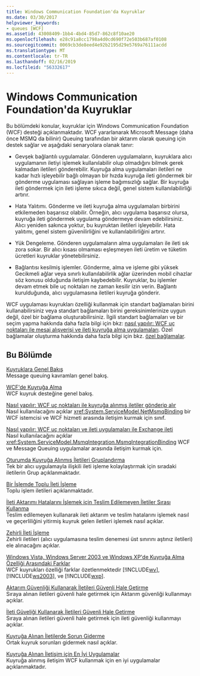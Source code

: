 ```yaml
---
title: Windows Communication Foundation'da Kuyruklar
ms.date: 03/30/2017
helpviewer_keywords:
- queues [WCF]
ms.assetid: 43008409-1bb4-4bd4-85d7-862c8f10ae20
ms.openlocfilehash: e28c91a8cc1798a4d0cd690f72e503b687af0108
ms.sourcegitcommit: 0069cb3de8eed4e92b2195d29e5769a76111acdd
ms.translationtype: MT
ms.contentlocale: tr-TR
ms.lasthandoff: 02/16/2019
ms.locfileid: "56332617"
---
```

# <a name="queues-in-windows-communication-foundation"></a>Windows Communication Foundation'da Kuyruklar
Bu bölümdeki konular, kuyruklar için Windows Communication Foundation (WCF) desteği açıklanmaktadır. WCF yararlanarak Microsoft Message (daha önce MSMQ da bilinir) Queuing tarafından bir aktarım olarak queuing için destek sağlar ve aşağıdaki senaryolara olanak tanır:  
  
-   Gevşek bağlantılı uygulamalar. Gönderen uygulamaların, kuyruklara alıcı uygulamanın iletiyi işlemek kullanılabilir olup olmadığını bilmek gerek kalmadan iletileri gönderebilir. Kuyruğa alma uygulamaları iletileri ne kadar hızlı işleyebilir bağlı olmayan bir hızda kuyruğa ileti göndermek bir gönderme uygulaması sağlayan işleme bağımsızlığı sağlar. Bir kuyruğa ileti göndermek için ileti işleme sıkıca değil, genel sistem kullanılabilirliği artırır.  
  
-   Hata Yalıtımı. Gönderme ve ileti kuyruğa alma uygulamaları birbirini etkilemeden başarısız olabilir. Örneğin, alıcı uygulama başarısız olursa, kuyruğa ileti göndermek uygulama göndermeye devam edebilirsiniz. Alıcı yeniden sakınca yoktur, bu kuyruktan iletileri işleyebilir. Hata yalıtımı, genel sistem güvenilirliğini ve kullanılabilirliğini artırır.  
  
-   Yük Dengeleme. Gönderen uygulamaların alma uygulamaları ile ileti sık zora sokar. Bir alıcı kısası olmaması eşleşmeyen ileti üretim ve tüketim ücretleri kuyruklar yönetebilirsiniz.  
  
-   Bağlantısı kesilmiş işlemler. Gönderme, alma ve işleme gibi yüksek Gecikmeli ağlar veya sınırlı kullanılabilirlik ağlar üzerinden mobil cihazlar söz konusu olduğunda iletişim kaybedebilir. Kuyruklar, bu işlemler devam etmek bile uç noktaları ne zaman kesilir izin verin. Bağlantı kurulduğunda, alıcı uygulamasına iletileri kuyruğa gönderir.  
  
 WCF uygulaması kuyrukları özelliği kullanmak için standart bağlamaları birini kullanabilirsiniz veya standart bağlamaları birini gereksinimlerinize uygun değil, özel bir bağlama oluşturabilirsiniz. İlgili standart bağlamaları ve bir seçim yapma hakkında daha fazla bilgi için bkz: [nasıl yapılır: WCF uç noktaları ile mesaj alışverişi ve ileti kuyruğa alma uygulamaları](../../../../docs/framework/wcf/feature-details/how-to-exchange-messages-with-wcf-endpoints-and-message-queuing-applications.md). Özel bağlamalar oluşturma hakkında daha fazla bilgi için bkz. [özel bağlamalar](../../../../docs/framework/wcf/extending/custom-bindings.md).  
  
## <a name="in-this-section"></a>Bu Bölümde  
 [Kuyruklara Genel Bakış](../../../../docs/framework/wcf/feature-details/queues-overview.md)  
 Message queuing kavramları genel bakış.  
  
 [WCF'de Kuyruğa Alma](../../../../docs/framework/wcf/feature-details/queuing-in-wcf.md)  
 WCF kuyruk desteğine genel bakış.  
  
 [Nasıl yapılır: WCF uç noktaları ile kuyruğa alınmış iletiler gönderip alır](../../../../docs/framework/wcf/feature-details/how-to-exchange-queued-messages-with-wcf-endpoints.md)  
 Nasıl kullanılacağını açıklar <xref:System.ServiceModel.NetMsmqBinding> bir WCF istemcisi ve WCF hizmeti arasında iletişim kurmak için sınıf.  
  
 [Nasıl yapılır: WCF uç noktaları ve ileti uygulamaları ile Exchange ileti](../../../../docs/framework/wcf/feature-details/how-to-exchange-messages-with-wcf-endpoints-and-message-queuing-applications.md)  
 Nasıl kullanılacağını açıklar <xref:System.ServiceModel.MsmqIntegration.MsmqIntegrationBinding> WCF ve Message Queuing uygulamalar arasında iletişim kurmak için.  
  
 [Oturumda Kuyruğa Alınmış İletileri Gruplandırma](../../../../docs/framework/wcf/feature-details/grouping-queued-messages-in-a-session.md)  
 Tek bir alıcı uygulamayla ilişkili ileti işleme kolaylaştırmak için sıradaki iletilerin Grup açıklanmaktadır.  
  
 [Bir İşlemde Toplu İleti İşleme](../../../../docs/framework/wcf/feature-details/batching-messages-in-a-transaction.md)  
 Toplu işlem iletileri açıklanmaktadır.  
  
 [İleti Aktarımı Hatalarını İşlemek için Teslim Edilemeyen İletiler Sırası Kullanma](../../../../docs/framework/wcf/feature-details/using-dead-letter-queues-to-handle-message-transfer-failures.md)  
 Teslim edilemeyen kullanarak ileti aktarım ve teslim hatalarını işlemek nasıl ve geçerliliğini yitirmiş kuyruk gelen iletileri işlemek nasıl açıklar.  
  
 [Zehirli İleti İşleme](../../../../docs/framework/wcf/feature-details/poison-message-handling.md)  
 Zehirli iletileri (alıcı uygulamasına teslim denemesi üst sınırını aştınız iletileri) ele alınacağını açıklar.  
  
 [Windows Vista, Windows Server 2003 ve Windows XP'de Kuyruğa Alma Özelliği Arasındaki Farklar](../../../../docs/framework/wcf/feature-details/diff-in-queue-in-vista-server-2003-windows-xp.md)  
 WCF kuyrukları özelliği farklar özetlenmektedir [!INCLUDE[wv](../../../../includes/wv-md.md)], [!INCLUDE[ws2003](../../../../includes/ws2003-md.md)], ve [!INCLUDE[wxp](../../../../includes/wxp-md.md)].  
  
 [Aktarım Güvenliği Kullanarak İletileri Güvenli Hale Getirme](../../../../docs/framework/wcf/feature-details/securing-messages-using-transport-security.md)  
 Sıraya alınan iletileri güvenli hale getirmek için Aktarım güvenliği kullanmayı açıklar.  
  
 [İleti Güveliği Kullanarak İletileri Güvenli Hale Getirme](../../../../docs/framework/wcf/feature-details/securing-messages-using-message-security.md)  
 Sıraya alınan iletileri güvenli hale getirmek için ileti güvenliği kullanmayı açıklar.  
  
 [Kuyruğa Alınan İletilerde Sorun Giderme](../../../../docs/framework/wcf/feature-details/troubleshooting-queued-messaging.md)  
 Ortak kuyruk sorunları gidermek nasıl açıklar.  
  
 [Kuyruğa Alınan İletişim için En İyi Uygulamalar](../../../../docs/framework/wcf/feature-details/best-practices-for-queued-communication.md)  
 Kuyruğa alınmış iletişim WCF kullanmak için en iyi uygulamalar açıklanmaktadır.  
